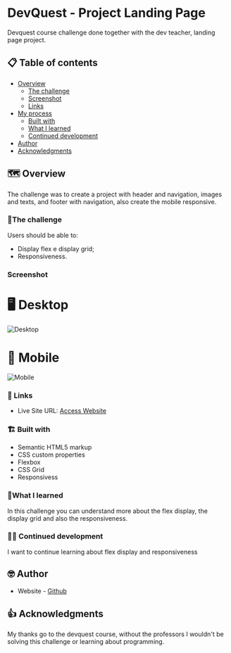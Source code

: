 # DevQuest - Project Landing Page

Devquest course challenge done together with the dev teacher, landing page project.

## 📋 Table of contents

- [Overview](#overview)
  - [The challenge](#the-challenge)
  - [Screenshot](#screenshot)
  - [Links](#links)
- [My process](#my-process)
  - [Built with](#built-with)
  - [What I learned](#what-i-learned)
  - [Continued development](#continued-development)
- [Author](#author)
- [Acknowledgments](#acknowledgments)


## 🗺️ Overview

The challenge was to create a project with header and navigation, images and texts, and footer with navigation, also create the mobile responsive.

### 📝The challenge

Users should be able to:

- Display flex e display grid;
- Responsiveness.

### Screenshot

# 🖥️ Desktop

<img src="src/images/desktop.gif" alt="Desktop">

# 📱 Mobile

<img src="src/images/mobile.gif" alt="Mobile">


### 🔗 Links

- Live Site URL: [Access Website](https://ericrdgs.github.io/Project-Landing-Page/)

### 🏗️ Built with

- Semantic HTML5 markup
- CSS custom properties
- Flexbox
- CSS Grid
- Responsivess


### 📖What I learned

In this challenge you can understand more about the flex display, the display grid and also the responsiveness.

### 🐱‍💻 Continued development

I want to continue learning about flex display and responsiveness


## 🤓 Author

- Website - [Github](https://github.com/EricRDGS)

## 👍 Acknowledgments

My thanks go to the devquest course, without the professors I wouldn't be solving this challenge or learning about programming.

